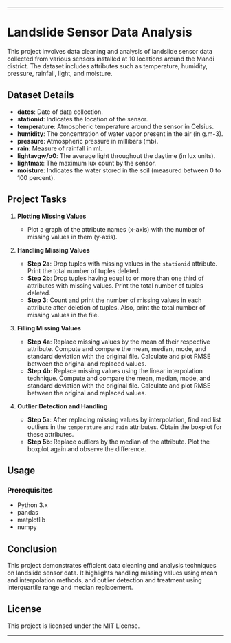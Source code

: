 
---

# Landslide Sensor Data Analysis

This project involves data cleaning and analysis of landslide sensor data collected from various sensors installed at 10 locations around the Mandi district. The dataset includes attributes such as temperature, humidity, pressure, rainfall, light, and moisture.

## Dataset Details

- **dates**: Date of data collection.
- **stationid**: Indicates the location of the sensor.
- **temperature**: Atmospheric temperature around the sensor in Celsius.
- **humidity**: The concentration of water vapor present in the air (in g.m-3).
- **pressure**: Atmospheric pressure in millibars (mb).
- **rain**: Measure of rainfall in ml.
- **lightavgw/o0**: The average light throughout the daytime (in lux units).
- **lightmax**: The maximum lux count by the sensor.
- **moisture**: Indicates the water stored in the soil (measured between 0 to 100 percent).

## Project Tasks

1. **Plotting Missing Values**
   - Plot a graph of the attribute names (x-axis) with the number of missing values in them (y-axis).

2. **Handling Missing Values**
   - **Step 2a**: Drop tuples with missing values in the `stationid` attribute. Print the total number of tuples deleted.
   - **Step 2b**: Drop tuples having equal to or more than one third of attributes with missing values. Print the total number of tuples deleted.
   - **Step 3**: Count and print the number of missing values in each attribute after deletion of tuples. Also, print the total number of missing values in the file.

3. **Filling Missing Values**
   - **Step 4a**: Replace missing values by the mean of their respective attribute. Compute and compare the mean, median, mode, and standard deviation with the original file. Calculate and plot RMSE between the original and replaced values.
   - **Step 4b**: Replace missing values using the linear interpolation technique. Compute and compare the mean, median, mode, and standard deviation with the original file. Calculate and plot RMSE between the original and replaced values.

4. **Outlier Detection and Handling**
   - **Step 5a**: After replacing missing values by interpolation, find and list outliers in the `temperature` and `rain` attributes. Obtain the boxplot for these attributes.
   - **Step 5b**: Replace outliers by the median of the attribute. Plot the boxplot again and observe the difference.

## Usage

### Prerequisites

- Python 3.x
- pandas
- matplotlib
- numpy


## Conclusion

This project demonstrates efficient data cleaning and analysis techniques on landslide sensor data. It highlights handling missing values using mean and interpolation methods, and outlier detection and treatment using interquartile range and median replacement.

## License

This project is licensed under the MIT License.

---

